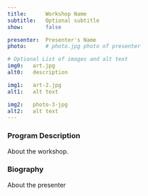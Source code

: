 ```yaml
---
title:      Workshop Name
subtitle:   Optional subtitle
show:       false

presenter:  Presenter's Name
photo:      # photo.jpg photo of presenter

# Optional List of images and alt text
img0:   art.jpg
alt0:   description

img1:   art-2.jpg
alt1:   alt text

img2:   photo-3-jpg
alt2:   alt text
---
```


### Program Description

About the workshop.

### Biography

About the presenter

